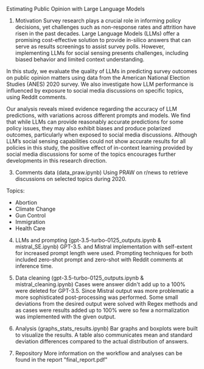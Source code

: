 Estimating Public Opinion with Large Language Models 

1. Motivation
Survey research plays a crucial role in informing policy decisions, yet challenges such as non-response rates and attrition have risen in the past decades. Large Language 
Models (LLMs) offer a promising cost-effective solution to provide in-silico answers that can serve as results screenings to assist survey polls. However, implementing LLMs for 
social sensing presents challenges, including biased behavior and limited context understanding.

In this study, we evaluate the quality of LLMs in predicting survey outcomes on public opinion matters using data from the American National 
Election Studies (ANES) 2020 survey. We also investigate how LLM performance is influenced by exposure to social media discussions on specific topics, using Reddit comments. 

Our analysis reveals mixed evidence regarding the accuracy of LLM predictions, with variations across different prompts and models. We find that while LLMs can provide reasonably 
accurate predictions for some policy issues, they may also exhibit biases and produce polarized outcomes, particularly when exposed to social media discussions. Although LLM’s social sensing capabilities could 
not show accurate results for all policies in this study, the positive effect of in-context learning provided by social media discussions for some of the topics encourages further 
developments in this research direction. 

3. Comments data (data_praw.ipynb)
Using PRAW on r/news to retrieve discussions on selected topics during 2020.

Topics: 
* Abortion
* Climate Change
* Gun Control
* Immigration
* Health Care

4. LLMs and prompting (gpt-3.5-turbo-0125_outputs.ipynb & mistral_SE.ipynb)
GPT-3.5. and Mistral implementation with self-extent for increased prompt length were used.
Prompting techniques for both included zero-shot prompt and zero-shot with Reddit comments at inference time.
   
6. Data cleaning (gpt-3.5-turbo-0125_outputs.ipynb & mistral_cleaning.ipynb)
Cases were answer didn't add up to a 100% were deleted for GPT-3.5.
Since Mistral output was more problematic a more sophisticated post-processing was performed. Some small deviations from the desired output were solved with Regex
methods and as cases were results added up to 100% were so few a normalization was implemented with the given output.
   
8. Analysis (graphs_stats_results.ipynb)
Bar graphs and boxplots were built to visualize the results. A table also communicates mean and standard deviation differences compared to the actual distribution of answers.

9. Repository
More information on the workflow and analyses can be found in the report "final_report.pdf"
